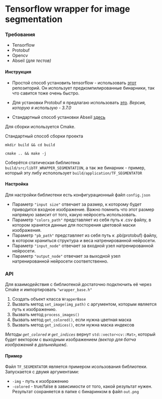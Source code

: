 # Tensorflow wrapper for image segmentation
### Требования
* Tensorflow
* Protobuf
* Opencv 
* Abseil _(для тестов)_
#### Инструкция

* Простой способ установить  tensorflow - использовать [этот](https://github.com/leggedrobotics/tensorflow-cpp) репозиторий. 
Он использует предкомпилированные бинарники, так что савится тоже очень быстро.

* Для установки Protobuf я предлагаю использовать [это](https://github.com/protocolbuffers/protobuf/blob/master/src/README.md).
_Версия, которую я использую - 3.7.0_

* Стандартный способ установки Abseil [здесь](https://github.com/abseil/abseil-cpp)
 
 Для сборки используется Cmake.
 
 Cтандартный способ сборки проекта
 
 `mkdir build && cd build`
 
 `cmake .. && make -j`
 
 Соберётся статическая библиотека `build/src/libTF_WRAPPER_SEGMENTATION`, а так же бинарник - пример, 
 который эту либу исполользует `build/application/TF_SEGMENTATOR`
 
#### Настройка
Для настройки библиотеки есть конфигурационный файл `config.json`
* Параметр `"input size"` отвечает за размер, к которому будет приводится входное изображение. 
Важно помнить что этот размер напрямую зависит от того, какую нейросеть использовать.
* Параметр `"colors_path"` представляет из себя путь к .csv файлу, в котором хранятся данные для 
посторения цветовой маски изображения.
* Параметр `"pb_path"` представляет из себя путь к .pb(protobuf) файлу, в котором храниться структура и веса 
натренированной нейросети.
* Параметр `"input_node"` отвечает за входной узел натренированной нейросети.
* Параметр `"output_node"` отвечает за выходной узел натренированной нейросети соответственно.
### API
Для взаимодействия с библиотекой достаточно подключить её через Cmake и импортировать `"wrapper_base.h"`

1. Создать объект класса `WrapperBase`
2. Вызвать метод `set_image(img_path)` с аргументом, которым является путь к изображению.
3. Вызвать метод `process_images()`
4. Вызвать метод `get_colored()`, если нужна цветная маска
5. Вызвать метод `get_indices()`, если нужна маска индексов

_Методы `get_colored` и `get_indices`_ вернут `std::vector<cv::Mat>`, который будет вектором с выходным изображением 
_(вектор для батча изображений в дальнейшем)_.

#### Пример
Файл `TF_SEGMENTATOR` является примером исользования библиотеки. Запускается с двумя аргументами:
* `-img` - путь к изображению
* `-colored` - true/false в зависимости от того, какой результат нужен.
Результат сохраняется в папке с бинаринком в файл `out.png`
